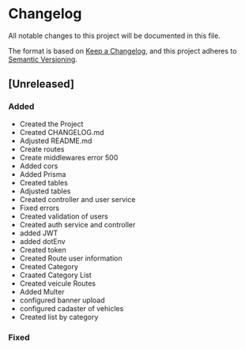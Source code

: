 # Changelog

All notable changes to this project will be documented in this file.

The format is based on [Keep a Changelog](https://keepachangelog.com/en/1.0.0/),
and this project adheres to [Semantic Versioning](https://semver.org/spec/v2.0.0.html).

## [Unreleased]

### Added

- Created the Project
- Created CHANGELOG.md
- Adjusted README.md
- Create routes 
- Create middlewares error 500
- Added cors
- Added Prisma
- Created tables
- Adjusted tables
- Created controller and user service
- Fixed errors
- Created validation of users
- Created auth service and controller
- added JWT
- added dotEnv
- Created token
- Created Route user information
- Created Category 
- Craated Category List
- Created veicule Routes
- Added Multer
- configured banner upload
- configured cadaster of vehicles
- Created list by category


### Fixed


